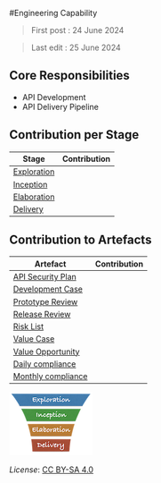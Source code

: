 #Engineering Capability

> First post : 24 June 2024

> Last edit : 25 June 2024

## Core Responsibilities
- API Development
- API Delivery Pipeline 

## Contribution per Stage
| Stage | Contribution |
| ----- | ------------ |
| [Exploration](/Stages/exploration.md) | |
| [Inception](/Stages/inception.md) | |
| [Elaboration](/Stages/elaboration.md) | |
| [Delivery](/Stages/delivery.md) | |

## Contribution to Artefacts
| Artefact | Contribution |
| ----- | ------------ |
| [API Security Plan](/Artefacts/sec-plan) | |
| [Development Case](/Artefacts/dev-case.md) | |
| [Prototype Review](/Artefacts/pro-review.md) | |
| [Release Review](/Artefacts/rel-review) | |
| [Risk List](/Artefacts/risklist.md) | |
| [Value Case](/Artefacts/val-case.md) | |
| [Value Opportunity](/Artefacts/val-oppo.md) | |
| [Daily compliance](/Artefacts/dailyCompliance.md) | |
| [Monthly compliance](/Artefacts/monthlyCompliance.md) | |

[<img src="/images/leanupLogo s.png" alt="drawing" class="center" width="150"/>](/Capabilities/overview.md)

*License*: [CC BY-SA 4.0](https://creativecommons.org/licenses/by-sa/4.0/deed.en)
